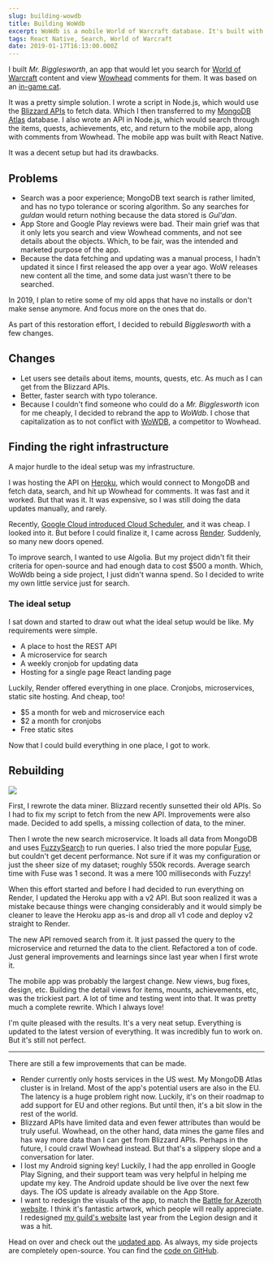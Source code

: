 ```yaml
---
slug: building-wowdb
title: Building WoWdb
excerpt: WoWdb is a mobile World of Warcraft database. It's built with React, React Native, Fastify, MongoDB, and hosted on Render.
tags: React Native, Search, World of Warcraft
date: 2019-01-17T16:13:00.000Z
---
```


I built _Mr. Bigglesworth_, an app that would let you search for [World of Warcraft](http://worldofwarcraft.com) content and view [Wowhead](http://wowhead.com) comments for them. It was based on an [in-game cat](https://wow.gamepedia.com/Mr._Bigglesworth).

It was a pretty simple solution. I wrote a script in Node.js, which would use the [Blizzard APIs](https://develop.battle.net) to fetch data. Which I then transferred to my [MongoDB Atlas](https://www.mongodb.com/cloud/atlas) database. I also wrote an API in Node.js, which would search through the items, quests, achievements, etc, and return to the mobile app, along with comments from Wowhead. The mobile app was built with React Native.

It was a decent setup but had its drawbacks.

## Problems

- Search was a poor experience; MongoDB text search is rather limited, and has no typo tolerance or scoring algorithm. So any searches for _guldan_ would return nothing because the data stored is _Gul'dan_.
- App Store and Google Play reviews were bad. Their main grief was that it only lets you search and view Wowhead comments, and not see details about the objects. Which, to be fair, was the intended and marketed purpose of the app.
- Because the data fetching and updating was a manual process, I hadn't updated it since I first released the app over a year ago. WoW releases new content all the time, and some data just wasn't there to be searched.

In 2019, I plan to retire some of my old apps that have no installs or don't make sense anymore. And focus more on the ones that do.

As part of this restoration effort, I decided to rebuild _Bigglesworth_ with a few changes.

## Changes

- Let users see details about items, mounts, quests, etc. As much as I can get from the Blizzard APIs.
- Better, faster search with typo tolerance.
- Because I couldn't find someone who could do a _Mr. Bigglesworth_ icon for me cheaply, I decided to rebrand the app to _WoWdb_. I chose that capitalization as to not conflict with [WoWDB](https://wowdb.com), a competitor to Wowhead.

## Finding the right infrastructure

A major hurdle to the ideal setup was my infrastructure.

I was hosting the API on [Heroku](http://heroku.com), which would connect to MongoDB and fetch data, search, and hit up Wowhead for comments. It was fast and it worked. But that was it. It was expensive, so I was still doing the data updates manually, and rarely.

Recently, [Google Cloud introduced Cloud Scheduler](https://cloud.google.com/scheduler), and it was cheap. I looked into it. But before I could finalize it, I came across [Render](https://render.com). Suddenly, so many new doors opened.

To improve search, I wanted to use Algolia. But my project didn't fit their criteria for open-source and had enough data to cost \$500 a month. Which, WoWdb being a side project, I just didn't wanna spend. So I decided to write my own little service just for search.

### The ideal setup

I sat down and started to draw out what the ideal setup would be like. My requirements were simple.

- A place to host the REST API
- A microservice for search
- A weekly cronjob for updating data
- Hosting for a single page React landing page

Luckily, Render offered everything in one place. Cronjobs, microservices, static site hosting. And cheap, too!

- \$5 a month for web and microservice each
- \$2 a month for cronjobs
- Free static sites

Now that I could build everything in one place, I got to work.

## Rebuilding

![](architecture.png)

First, I rewrote the data miner. Blizzard recently sunsetted their old APIs. So I had to fix my script to fetch from the new API. Improvements were also made. Decided to add spells, a missing collection of data, to the miner.

Then I wrote the new search microservice. It loads all data from MongoDB and uses [FuzzySearch](https://github.com/jeancroy/FuzzySearch) to run queries. I also tried the more popular [Fuse](http://fusejs.io), but couldn't get decent performance. Not sure if it was my configuration or just the sheer size of my dataset; roughly 550k records. Average search time with Fuse was 1 second. It was a mere 100 milliseconds with Fuzzy!

When this effort started and before I had decided to run everything on Render, I updated the Heroku app with a v2 API. But soon realized it was a mistake because things were changing considerably and it would simply be cleaner to leave the Heroku app as-is and drop all v1 code and deploy v2 straight to Render.

The new API removed search from it. It just passed the query to the microservice and returned the data to the client. Refactored a ton of code. Just general improvements and learnings since last year when I first wrote it.

The mobile app was probably the largest change. New views, bug fixes, design, etc. Building the detail views for items, mounts, achievements, etc, was the trickiest part. A lot of time and testing went into that. It was pretty much a complete rewrite. Which I always love!

I'm quite pleased with the results. It's a very neat setup. Everything is updated to the latest version of everything. It was incredibly fun to work on. But it's still not perfect.

---

There are still a few improvements that can be made.

- Render currently only hosts services in the US west. My MongoDB Atlas cluster is in Ireland. Most of the app's potential users are also in the EU. The latency is a huge problem right now. Luckily, it's on their roadmap to add support for EU and other regions. But until then, it's a bit slow in the rest of the world.
- Blizzard APIs have limited data and even fewer attributes than would be truly useful. Wowhead, on the other hand, data mines the game files and has way more data than I can get from Blizzard APIs. Perhaps in the future, I could crawl Wowhead instead. But that's a slippery slope and a conversation for later.
- I lost my Android signing key! Luckily, I had the app enrolled in Google Play Signing, and their support team was very helpful in helping me update my key. The Android update should be live over the next few days. The iOS update is already available on the App Store.
- I want to redesign the visuals of the app, to match the [Battle for Azeroth website](https://worldofwarcraft.com/en-gb/battle-for-azeroth). I think it's fantastic artwork, which people will really appreciate. I redesigned [my guild's website](https://mistywow.com) last year from the Legion design and it was a hit.

Head on over and check out the [updated app](https://wowdb.app). As always, my side projects are completely open-source. You can find the [code on GitHub](https://github.com/wowdb).
